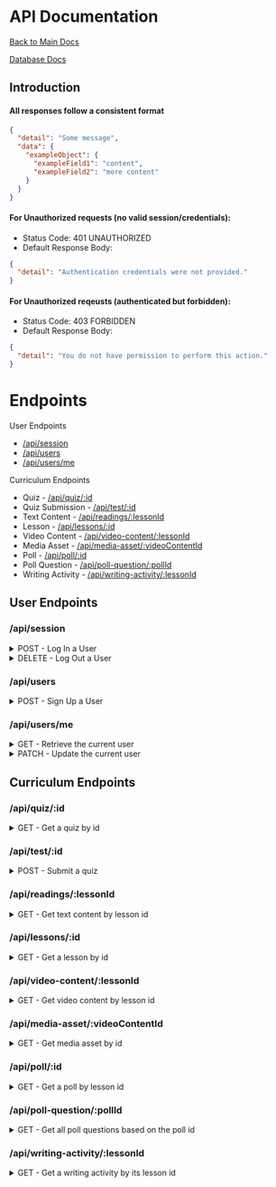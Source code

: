 # API Documentation

[Back to Main Docs](../README.md)

[Database Docs](./database-diagram.md)

## Introduction

#### All responses follow a consistent format

```json
{
  "detail": "Some message",
  "data": {
    "exampleObject": {
      "exampleField1": "content",
      "exampleField2": "more content"
    }
  }
}
```

#### For **Unauthorized** requests (no valid session/credentials):

- Status Code: 401 UNAUTHORIZED
- Default Response Body:

```json
{
  "detail": "Authentication credentials were not provided."
}
```

#### For **Unauthorized** reqeusts (authenticated but forbidden):

- Status Code: 403 FORBIDDEN
- Default Response Body:

```json
{
  "detail": "You do not have permission to perform this action."
}
```

# Endpoints
User Endpoints
- [/api/session](#apisession)
- [/api/users](#apiusers)
- [/api/users/me](#apiusersme)

Curriculum Endpoints
- Quiz - [/api/quiz/:id](#apiquizid)
- Quiz Submission - [/api/test/:id](#apitestid)
- Text Content - [/api/readings/:lessonId](#apireadingslessonid)
- Lesson - [/api/lessons/:id](#apilessonsid)
- Video Content - [/api/video-content/:lessonId](#apivideo-contentlessonid)
- Media Asset - [/api/media-asset/:videoContentId](#apimedia-assetvideocontentid)
- Poll - [/api/poll/:id](#apipollid)
- Poll Question - [/api/poll-question/:pollId](#apipoll-questionpollid)
- Writing Activity - [/api/writing-activity/:lessonId](#apiwriting-activitylessonid)

## User Endpoints

### /api/session

<details>
<summary>POST - Log In a User</summary>
Logs in a current user with valid credentials and returns the current user's
information.

- Require Authentication: false
- Request

  - Method: POST
  - URL: /api/session
  - Headers:
    - Content-Type: application/json
  - Body:

    ```json
    {
      "credential": "js01ca28",
      "password": "secret password"
    }
    ```

- Successful Response

  - Status Code: 200
  - Headers:
    - Content-Type: application/json
  - Body:

    ```json
    {
      "detail": "successfully logged in the user",
      "data": {
        "user": {
          "id": 1,
          "username": "js01ca28",
          "display_name": "John Smith",
          "facility_id": "94805897432092394720",
          "profile_picture": "cdn://user/1?height=100&width=100",
          "consent": false
        }
      }
    }
    ```

- Error Response: Invalid credentials

  - Status Code: 401
  - Headers:
    - Content-Type: application/json
  - Body:

    ```json
    {
      "message": "Invalid credentials"
    }
    ```

- Error response: Body validation errors

  - Status Code: 400
  - Headers:
    - Content-Type: application/json
  - Body:

        ```json
        {
          "message": "Bad Request", // (or "Validation error" if generated by Sequelize),
          "errors": {
            "credential": "Email or username is required",
            "password": "Password is required"
          }
        }
        ```

    </details>

<details>
<summary>DELETE - Log Out a User</summary>
Returns the information about the current user that is logged in.

- Require Authentication: true
- Request

  - Method: DELETE
  - URL: /api/session
  - Body: none

- Successful Response when there is a logged in user

  - Status Code: 200
  - Headers:
    - Content-Type: application/json
  - Body:

        ```json
        {
          "detail":"Logout successful",
          "data": {}
        }
        ```

    </details>

### /api/users

<details>
<summary>POST - Sign Up a User</summary>
Creates a new user, logs them in as the current user, and returns the current
user's information.

- Require Authentication: false
- Request

  - Method: POST
  - URL: /api/users
  - Headers:
    - Content-Type: application/json
  - Body:

    ```json
    {
      "firstName": "John",
      "lastName": "Smith",
      "email": "john.smith@gmail.com",
      "username": "JohnSmith",
      "password": "secret password",
      "passwordConfirm": "secret password"
    }
    ```

- Successful Response

  - Status Code: 200
  - Headers:
    - Content-Type: application/json
  - Body:

    ```json
    {
      "detail": "successful user creation completed",
      "data": {
        "user": {
          "id": 1,
          "firstName": "John",
          "lastName": "Smith",
          "email": "john.smith@gmail.com",
          "username": "JohnSmith"
        }
      }
    }
    ```

- Error response: User already exists with the specified email

  - Status Code: 500
  - Headers:
    - Content-Type: application/json
  - Body:

    ```json
    {
      "message": "User already exists",
      "errors": {
        "email": "User with that email already exists"
      }
    }
    ```

- Error response: User already exists with the specified username

  - Status Code: 500
  - Headers:
    - Content-Type: application/json
  - Body:

    ```json
    {
      "message": "User already exists",
      "errors": {
        "username": "User with that username already exists"
      }
    }
    ```

- Error response: Body validation errors

  - Status Code: 400
  - Headers:
    - Content-Type: application/json
  - Body:

        ```json
        {
          "message": "Bad Request", // (or "Validation error" if generated by Sequelize),
          "errors": {
            "email": "Invalid email",
            "username": "Username is required",
            "firstName": "First Name is required",
            "lastName": "Last Name is required"
          }
        }
        ```

    </details>

### /api/users/me

<details>
<summary>GET - Retrieve the current user</summary>
Confirms the current user is logged in, and returns user info.

- Require Authentication: true
- Request

  - Method: GET
  - URL: /api/users/me
  - Headers:
    - Content-Type: application/json
  - Body: None

- Successful Response

  - Status Code: 200
  - Headers:
    - Content-Type: application/json
  - Body:

        ```json
        {
          "detail":"",
          "data": {
            "user": {
              "id": 1,
              "username": "js01ca28",
              "display_name": "John Smith",
              "facility_id": "94805897432092394720",
              "profile_picture": "cdn://user/1?height=100&width=100",
              "consent": false
            }
          },
        }
        ```

    </details>

<details>
<summary>PATCH - Update the current user</summary>
Updates the current user's info, or does not change it, depending on the content.

- Require Authentication: true
- Request

  - Method: PATCH
  - URL: /api/users/me
  - Headers:
    - Content-Type: application/json
  - Body:

  ```json
  {
    "display_name": "Jane Smith",
    "profile_picture": "https://example.png",
    "consent": false
  }
  ```

- Successful Response

  - Status Code: 200
  - Headers:
    - Content-Type: application/json
  - Body:

        ```json
        {
          "detail":"",
          "data": {
            "user": {
              "id": 1,
              "username": "js01ca28",
              "display_name": "Jane Smith",
              "facility_id": "94805897432092394720",
              "profile_picture": "https://example.png",
              "consent": false
            }
          },
        }
        ```

    </details>

## Curriculum Endpoints

### /api/quiz/:id

<details>
<summary>GET - Get a quiz by id</summary>
Retrieves a quiz by its ID.

- Request

  - Method: GET
  - URL: /api/quiz/:id
  - Body: None

- Response
  - Status Code: 200
  - Headers:
    - Content-Type: application/json
  - Body:
  `json
  {
    "detail":" successfully retrieved a quiz by its id",
    "data": {
      "id": "12345",
      "title": "Random Quiz Title",
      "lesson_id": "67890",
      "instructions": "Complete all questions within 10 minutes.",
      "passing_score": 80,
      "feedback": "Great job! Keep practicing."
    },
  }
  `
  </details>

### /api/test/:id

<details>
<summary>POST - Submit a quiz</summary>
submits results of quiz along with its data

- Require Authentication: true
- Request

  - Method: POST
  - URL: /api/test/:id
  - Body:

    ```json
    {
      "userId": 1,
      "testId": 1,
      "answers": {
        "1": "a",
        "2": "b"
      },
      "timeStarted": "12:00",
      "timeFinished": "13:30",
      "totalTimeTaken": "1h 30m",
      "moreDataWeWant": "more data here"
    }
    ```

  - Successful Response
    _ Status Code: 200
    _ Headers:
    _ Content-Type: application/json
    _ Body:

          ```json
          {
            "detail":" successfully submitted a quiz and recieved its results",
            "data": {
              "testId":1,
              "userId":1,
              "score":70,
              "totalTimeTaken": "1h"
            },
          }
          ```

    </details>

### /api/readings/:lessonId

<details>
<summary>GET - Get text content by lesson id</summary>
Returns all the readings

- Require Authentication: true
- Request

  - Method: GET
  - URL: /api/readings/:lessonId
  - Body: none

- Successful Response

  - Status Code: 200
  - Headers:
    - Content-Type: application/json
  - Body:

    ```json
    {
      "detail": " successfully retrieved text content by its lesson id",
      "data": {
        "Readings": [
          {
            "id": 1,
            "lessonId": 9495793,
            "title": "first reading",
            "order": 1,
            "content": "Lorem ipsum ...",
            "readingPt2": "Lorem ipsum ...",
            "CreatedAt": "2025-02-24 09:40:06.183551",
            "UpdatedAt": "2025-02-24 09:40:06.183551"
          }
        ]
      }
    }
    ```

- Error response: Couldn't find a reading with the specified id

  - Status Code: 404
  - Headers:
    - Content-Type: application/json
  - Body:

        ```json
        {
          "message": "text content couldn't be found with this id"
        }
        ```

    </details>

### /api/lessons/:id

<details>
<summary>GET - Get a lesson by id</summary>
Retrieves a lesson by its ID.

- Request

  - Method: GET
  - URL: /api/lessons/:id
  - Body: None

- Response
  - Status Code: 200
  - Headers:
    - Content-Type: application/json
  - Body:
  `json
    {
      "detail":"successfully retrieved a lesson by its id",
      "data": {
        "id": "1",
        "title": "college 101",
        "description": "helps you with college basics",
        "objectives": ["Understand college system", "learn what kind of colleges there are"],
        "created_at": "2024-02-01T12:00:00Z",
        "updated_at": "2024-02-15T08:30:00Z"
      },
    }
    `
  </details>

### /api/video-content/:lessonId

<details>
<summary>GET - Get video content by lesson id</summary>
Retrieves video content by its lesson Id.

- Request

  - Method: GET
  - URL: /api/video-content/:lessonId
  - Body: None

- Response
  - Status Code: 200
  - Headers:
    - Content-Type: application/json
  - Body:
  `json
    {
      "detail":" successfully retrieved video content by its lesson id",
        "data": {
        "id": "20",
        "lesson_id": "1",
        "title": "Introduction Video",
        "order": 2,
        "description": "An introductory video on programming concepts.",
        "video_metadata": {"duration": "5 minutes", "resolution": "1080p"},
        "created_at": "2024-02-02T14:30:00Z",
        "updated_at": "2024-02-15T09:15:00Z"
      },
    }
    `
  </details>

### /api/media-asset/:videoContentId

<details>
<summary>GET - Get media asset by id</summary>
Retrieves a media asset by its videocontent id.

- Request

  - Method: GET
  - URL: /api/media-asset/:videoContentId
  - Body: None

- Response
  - Status Code: 200
  - Headers:
    - Content-Type: application/json
  - Body:
  `json
    {
      "detail":"",
      "data": {
        "id": "30",
        "video_content_id": "20",
        "file_path": "https://example.com/video.mp4",
        "asset_type": "video",
        "metadata": {"codec": "H.264", "bitrate": "3Mbps"},
        "content_type": "video/mp4",
        "file_size": 52428800,
        "created_at": "2024-02-02T15:00:00Z"
      },
    }
    `
  </details>

### /api/poll/:id

<details>
<summary>GET - Get a poll by lesson id</summary>
Retrieves a poll by its lesson id.

- Request

  - Method: GET
  - URL: /api/poll/:id
  - Body: None

- Response
  - Status Code: 200
  - Headers:
    - Content-Type: application/json
  - Body:
  `json
    {
      "detail":"successfully retireved poll by its lesson id",
      "data": {
        "id": "40",
        "lesson_id": "1",
        "title": "what is your plan for college",
        "order": 3,
        "instructions": "pick your preferred option",
        "configuration": {"allow_multiple": false},
        "created_at": "2024-02-02T16:00:00Z",
        "updated_at": "2024-02-15T10:00:00Z"
      },
    }
    `
  </details>

### /api/poll-question/:pollId

<details>
<summary>GET - Get all poll questions based on the poll id</summary>
get all poll questions based on the poll id

- Request

  - Method: GET
  - URL: /api/poll-question/:pollId
  - Body: None

- Response
  - Status Code: 200
  - Headers:
    - Content-Type: application/json
  - Body:
  `json
    {
      "detail":"successfully retrieved poll question by its poll id",
      "data": {
        "id":1,
        "poll_id":93549349,
        "questionText": "what is your favorite thing about college?",
        "options": {"option1": "some options here"},
        "allow_multiple": False,
        "order":1,
        "created_at": "2024-02-02T16:00:00Z",
        "updated_at": "2024-02-15T10:00:00Z"
      },
    }
    `
  </details>

### /api/writing-activity/:lessonId

<details>
<summary>GET - Get a writing activity by its lesson id</summary>
Retrieves a writing activity by its lesson id.

- Request

  - Method: GET
  - URL: /api/writing-activity/:lessonId
  - Body: None

- Response
  - Status Code: 200
  - Headers:
    - Content-Type: application/json
  - Body:
  `json
    {
      "detail":" successfully retrieved writing activity by lesson id",
      "data": {
        "id": "50",
        "lesson_id": "1",
        "title": "Write a Short Paragraph about what you learned",
        "order": 4,
        "instructions": "Write your favorite part of what you've read or watched.",
        "prompts": ["take your time", "be honest when answering"],
        "created_at": "2024-02-02T17:00:00Z",
        "updated_at": "2024-02-15T11:00:00Z"
      },
    }
    `
  </details>
